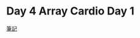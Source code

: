# Day 4 Array Cardio Day 1 

[筆記](https://paper.dropbox.com/doc/JavaScript30-Array-Cardio-Day-1--AnUo7c9akxVzFmL9RPJKIM_XAg-Mq9jFSEukULeCeNUKw4vm)